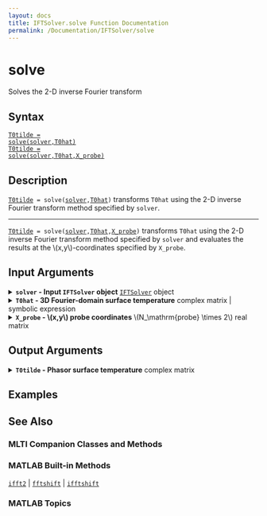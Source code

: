 ```yaml
---
layout: docs
title: IFTSolver.solve Function Documentation
permalink: /Documentation/IFTSolver/solve
---
```


# solve

Solves the 2-D inverse Fourier transform

## Syntax
<a href="#d1"><code class="hang">T0tilde = <wbr>solve(<wbr>solver,<wbr>T0hat)</code></a><br>
<a href="#d2"><code class="hang">T0tilde = <wbr>solve(<wbr>solver,<wbr>T0hat,<wbr>X_probe)</code></a>

## Description
<a id="d1"></a>
[`T0tilde`](#T0-argument)` = solve(`<wbr>[`solver`](#solver-argument)`,`<wbr>[`T0hat`](#T0hat-argument)`)` transforms `T0hat` using the 2-D inverse Fourier transform method specified by `solver`.
<hr>
<a id="d2"></a>
<code><a href="#T0-argument">T0tilde</a> = <wbr>solve(<wbr><a href="#solver-argument">solver</a>,<wbr><a href="#T0hat-argument">T0hat</a>,<wbr><a href="#X_probe-argument">X_probe</a>)</code> transforms <code>T0hat</code> using the 2-D inverse Fourier transform method specified by <code>solver</code> and evaluates the results at the \(x,y\)-coordinates specified by <code>X_probe</code>.

## Input Arguments
<details class="custom-details" id="solver-argument">
    <summary>
        <span class="summary-text">
            <b><code>solver</code> - Input <code>IFTSolver</code> object</b>
            <span class="subline">
              <a href="{{ '/Documentation/IFTSolver' | relative_url }}"><code>IFTSolver</code></a> object
            </span>
        </span>
    </summary>
    <div>
        <p>
            The input <code>IFTSolver</code> object specifies the 2-D inverse Fourier transform method and defines the spatial (<code>x</code>,<code>y</code>) and spatial-frequency (<code>u</code>,<code>v</code>) arguments.
        </p>
        <p>
            <b>Data Type:</b> <a href="{{ '/Documentation/IFTSolver' | relative_url }}"><code>IFTSolver</code></a>
        </p>
    </div>
</details>

<details class="custom-details" id="T0hat-argument">
    <summary>
        <span class="summary-text">
            <b><code>T0hat</code> - 3D Fourier-domain surface temperature</b>
            <span class="subline">
              complex matrix | symbolic expression
            </span>
        </span>
    </summary>
    <div>
      <p>
        The 3D Fourier-domain surface temperature—<code>T0hat</code> or \(\hat{T}_0(u,v,f)\)—is obtained by applying a 2D spatial Fourier transform over \(x\) and \(y\) and a temporal Fourier transform over \(t\), as follows.
      </p>
      <p>
        \(
          \hat{T}_0 \left(
            u,v,f
          \right)
          = \left.
            \mathcal{F}_{x,y,t} \left\{
              T \left(
                x,y,z,t
              \right)
            \right\}
          \right|_{z=0}
        \)
      </p>
      <p>
        If <code>solver.method = "integral2"</code>, then <code>T0hat</code> must be a symbolic expression of <code>u</code> and <code>v</code> (the value(s) of <code>f</code> must be baked into <code>T0hat</code>).
      </p>
      <p>
        If <code>solver.method = "ifft2"</code>, then <code>T0hat</code> must be an \(N_x \times N_y \times N_T \times N_\mathrm{pump} \times N_f\) matrix or compatible in size.
      </p>
      <p>
        <b>Data Types:</b> <code>double</code> | <code>single</code> | <code>sym</code>
      </p>
    </div>
</details>

<details class="custom-details" id="X_probe-argument">
    <summary>
        <span class="summary-text">
            <b><code>X_probe</code> - \(x,y\) probe coordinates</b>
            <span class="subline">
              \(N_\mathrm{probe} \times 2\) real matrix
            </span>
        </span>
    </summary>
    <div>
      <p>
        <code>X_probe</code> specifies the \(x,y\)-coordinates at which to evaluate <code>T0tilde</code>
      </p>
      <p>
        <b>Data Types:</b> <code>double</code> | <code>single</code>
      </p>
    </div>
</details>

## Output Arguments
<details class="custom-details" id="T0-argument">
    <summary>
        <span class="summary-text">
            <b><code>T0tilde</code> - Phasor surface temperature</b>
            <span class="subline">
              complex matrix
            </span>
        </span>
    </summary>
    <div>
        <p>
            The phasor surface temperature—<code>T0tilde</code> or \(\tilde{T}_0(x,y,f)\)—is the temporal Fourier-transformed temperature evaluated at \(z=0\). It is obtained by performing a 2D inverse Fourier transform on \(\hat{T}_0\) over parameters \(u\) and \(v\), as follows.
        </p>
        <p>
            \(
                \tilde{T}_0 \left(
                    x,y,f
                \right)
                = \left.
                    \mathcal{F}_t \left\{
                        T \left(
                            x,y,z,t
                        \right)
                    \right\}
                \right|_{z=0}
                = \mathcal{F}^{-1}_{u,v} \left(
                    \hat{T}_0(u,v,f)
                \right)
            \)
        </p>
        <ul>
            <li>
                If <code>X_probe</code> is not provided, and
                <ul>
                    <li>
                        <code>solver.method = "ifft2"</code>; then, <code>T0tilde</code> is an \(N_x \times N_y \times N_T \times N_\mathrm{pump} \times N_f\) matrix and is the exact output of <code><a href="https://www.mathworks.com/help/releases/R2025a/matlab/ref/fftshift.html">fftshift</a>(<wbr><a href="https://www.mathworks.com/help/releases/R2025a/matlab/ref/ifft2.html">ifft2</a>(<wbr><a href="https://www.mathworks.com/help/releases/R2025a/matlab/ref/ifftshift.html">ifftshift</a>(<wbr>T0hat)))</code>.
                    </li>
                    <li>
                        <code>solver.method = "integral2"</code>; then, <code>T0tilde</code> is a function handle of arguments <code>x_probe</code> amd <code>y_probe</code> (the two columns of <code>X_probe</code>).
                    </li>
                </ul>
            </li>
        </ul>
        <p>
            if <code>X_probe</code> is provided, <code>T0tilde</code> is an \(N_T \times N_\mathrm{pump} \times N_f \times N_\mathrm{probe}\) matrix, obtained either directly (if <code>solver.method = "integral2"</code>) or via interpolation if the <code><a href="https://www.mathworks.com/help/releases/R2025a/matlab/ref/ifft2.html">ifft2</a></code> result.
        </p>
        <p>
            <b>Data Type:</b> <code>double</code>
        </p>
    </div>
</details>

## Examples

## See Also
### MLTI Companion Classes and Methods

### MATLAB Built-in Methods
<code><a href="https://www.mathworks.com/help/releases/R2025a/matlab/ref/ifft2.html">ifft2</a></code>
| <code><a href="https://www.mathworks.com/help/releases/R2025a/matlab/ref/fftshift.html">fftshift</a></code>
| <code><a href="https://www.mathworks.com/help/releases/R2025a/matlab/ref/ifftshift.html">ifftshift</a></code>

### MATLAB Topics
